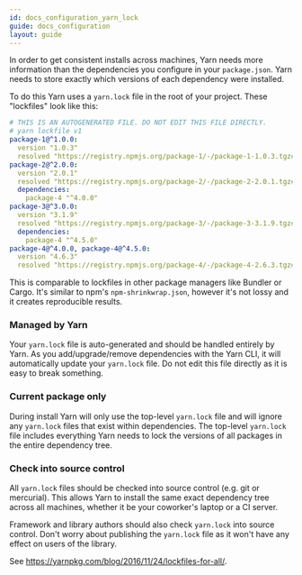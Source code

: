```yaml
---
id: docs_configuration_yarn_lock
guide: docs_configuration
layout: guide
---
```


In order to get consistent installs across machines, Yarn needs more information
than the dependencies you configure in your `package.json`. Yarn needs to store
exactly which versions of each dependency were installed.

To do this Yarn uses a `yarn.lock` file in the root of your project. These
"lockfiles" look like this:

```yaml
# THIS IS AN AUTOGENERATED FILE. DO NOT EDIT THIS FILE DIRECTLY.
# yarn lockfile v1
package-1@^1.0.0:
  version "1.0.3"
  resolved "https://registry.npmjs.org/package-1/-/package-1-1.0.3.tgz#a1b2c3d4e5f6g7h8i9j0k1l2m3n4o5p6q7r8s9t0"
package-2@^2.0.0:
  version "2.0.1"
  resolved "https://registry.npmjs.org/package-2/-/package-2-2.0.1.tgz#a1b2c3d4e5f6g7h8i9j0k1l2m3n4o5p6q7r8s9t0"
  dependencies:
    package-4 "^4.0.0"
package-3@^3.0.0:
  version "3.1.9"
  resolved "https://registry.npmjs.org/package-3/-/package-3-3.1.9.tgz#a1b2c3d4e5f6g7h8i9j0k1l2m3n4o5p6q7r8s9t0"
  dependencies:
    package-4 "^4.5.0"
package-4@^4.0.0, package-4@^4.5.0:
  version "4.6.3"
  resolved "https://registry.npmjs.org/package-4/-/package-4-2.6.3.tgz#a1b2c3d4e5f6g7h8i9j0k1l2m3n4o5p6q7r8s9t0"
```

This is comparable to lockfiles in other package managers like Bundler or
Cargo. It's similar to npm's `npm-shrinkwrap.json`, however it's not lossy and
it creates reproducible results.

### Managed by Yarn <a class="toc" id="toc-managed-by-yarn" href="#toc-managed-by-yarn"></a>

Your `yarn.lock` file is auto-generated and should be handled entirely by Yarn.
As you add/upgrade/remove dependencies with the Yarn CLI, it will automatically
update your `yarn.lock` file. Do not edit this file directly as it is easy to
break something.

### Current package only <a class="toc" id="toc-current-package-only" href="#toc-current-package-only"></a>

During install Yarn will only use the top-level `yarn.lock` file and will
ignore any `yarn.lock` files that exist within dependencies. The top-level
`yarn.lock` file includes everything Yarn needs to lock the versions of all
packages in the entire dependency tree.

### Check into source control <a class="toc" id="toc-check-into-source-control" href="#toc-check-into-source-control"></a>

All `yarn.lock` files should be checked into source control (e.g. git or
mercurial). This allows Yarn to install the same exact dependency tree across
all machines, whether it be your coworker's laptop or a CI server.

Framework and library authors should also check `yarn.lock` into source
control. Don't worry about publishing the `yarn.lock` file as it won't have
any effect on users of the library.

See <https://yarnpkg.com/blog/2016/11/24/lockfiles-for-all/>.
